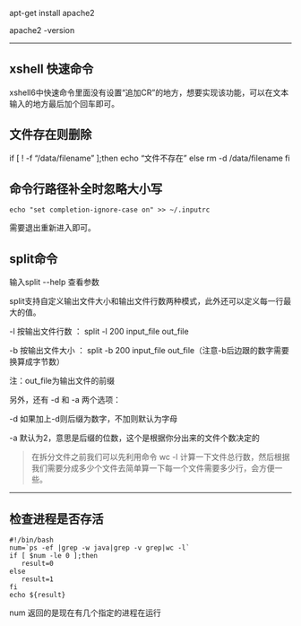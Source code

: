 

apt-get install apache2


apache2 -version

---

## xshell 快速命令

xshell6中快速命令里面没有设置“追加CR”的地方，想要实现该功能，可以在文本输入的地方最后加个回车即可。




## 文件存在则删除
if [ ! -f “/data/filename” ];then
echo “文件不存在”
else
rm -d /data/filename
fi


## 命令行路径补全时忽略大小写

```
echo "set completion-ignore-case on" >> ~/.inputrc
```

需要退出重新进入即可。

## split命令

输入split --help  查看参数

split支持自定义输出文件大小和输出文件行数两种模式，此外还可以定义每一行最大的值。

-l   按输出文件行数 ： split -l 200 input_file out_file

-b  按输出文件大小 ： split -b 200 input_file out_file（注意-b后边跟的数字需要换算成字节数）

注：out_file为输出文件的前缀

另外，还有 -d 和 -a 两个选项：

-d   如果加上-d则后缀为数字，不加则默认为字母

-a   默认为2，意思是后缀的位数，这个是根据你分出来的文件个数决定的


> 在拆分文件之前我们可以先利用命令 wc -l  计算一下文件总行数，然后根据我们需要分成多少个文件去简单算一下每一个文件需要多少行，会方便一些。


---


## 检查进程是否存活

```shell
#!/bin/bash  
num=`ps -ef |grep -w java|grep -v grep|wc -l`
if [ $num -le 0 ];then
   result=0  
else
   result=1   
fi
echo ${result}
```
num 返回的是现在有几个指定的进程在运行




